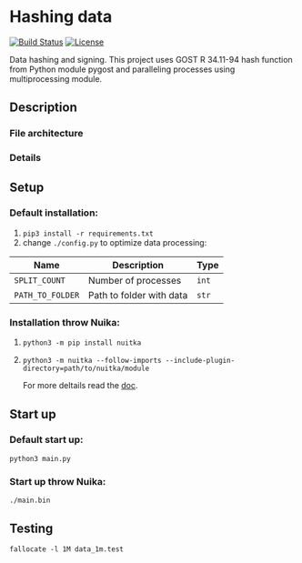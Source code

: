 # Hashing data

[![Build Status](https://travis-ci.org/yoomoney/yookassa-payout-sdk-python.svg?branch=master)](https://travis-ci.org/yoomoney/yookassa-payout-sdk-python)
[![License](https://img.shields.io/pypi/l/yookassa-payout.svg)](https://github.com/yoomoney/yookassa-payout-sdk-python)

Data hashing and signing. This project uses GOST R 34.11-94 hash function from Python module pygost and paralleling processes using multiprocessing module.

## Description

### File architecture

### Details

## Setup

### Default installation:

1. `pip3 install -r requirements.txt`
2. change `./config.py` to optimize data processing:


| Name             | Description              | Type  |
| ------------------ | -------------------------- | ------- |
| `SPLIT_COUNT`    | Number of processes      | `int` |
| `PATH_TO_FOLDER` | Path to folder with data | `str` |

### Installation throw Nuika:

1. `python3 -m pip install nuitka`
2. `python3 -m nuitka --follow-imports --include-plugin-directory=path/to/nuitka/module`



   For more deltails read the [doc](https://nuitka.net/doc/user-manual.html).

## Start up

### Default start up:

```
python3 main.py
```

### Start up throw Nuika:

```
./main.bin
```

## Testing

`fallocate -l 1M data_1m.test`
